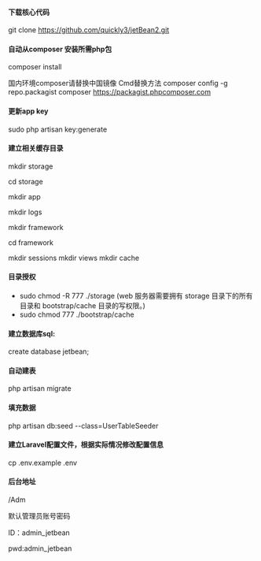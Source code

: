 #### 下载核心代码
git clone https://github.com/quickly3/jetBean2.git



#### 自动从composer 安装所需php包
composer install

国内环境composer请替换中国镜像
	Cmd替换方法
	composer config -g repo.packagist composer https://packagist.phpcomposer.com

#### 更新app key
sudo php artisan key:generate


#### 建立相关缓存目录
mkdir storage

cd storage

mkdir app

mkdir logs 

mkdir framework

cd framework

mkdir sessions
mkdir views
mkdir cache

#### 目录授权
* sudo chmod -R 777 ./storage  (web 服务器需要拥有 storage 目录下的所有目录和 bootstrap/cache 目录的写权限。)
* sudo chmod 777 ./bootstrap/cache

#### 建立数据库sql:
create database jetbean;


#### 自动建表  
php artisan migrate
#### 填充数据 
php artisan db:seed --class=UserTableSeeder

#### 建立Laravel配置文件，根据实际情况修改配置信息
cp .env.example .env

#### 后台地址
/Adm

默认管理员账号密码

ID：admin_jetbean

pwd:admin_jetbean